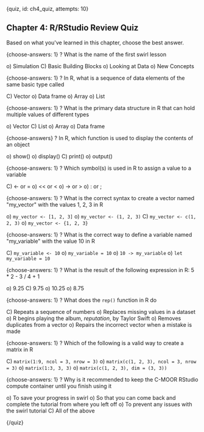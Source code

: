 
{quiz, id: ch4_quiz, attempts: 10}

## Chapter 4: R/RStudio Review Quiz

Based on what you've learned in this chapter, choose the best answer.

{choose-answers: 1}
? What is the name of the first swirl lesson

o) Simulation
C) Basic Building Blocks
o) Looking at Data
o) New Concepts

{choose-answers: 1}
? In R, what is a sequence of data elements of the same basic type called

C) Vector
o) Data frame
o) Array
o) List

{choose-answers: 1}
? What is the primary data structure in R that can hold multiple values of different types

o) Vector
C) List
o) Array
o) Data frame

{choose-answers}
? In R, which function is used to display the contents of an object

o) show()
o) display()
C) print()
o) output()

{choose-answers: 1}
? Which symbol(s) is used in R to assign a value to a variable

C) <- or =
o) << or <
o) -> or >
o) : or ;

{choose-answers: 1}
? What is the correct syntax to create a vector named "my_vector" with the values 1, 2, 3 in R

o) ```my_vector <- [1, 2, 3]```
o) ```my_vector <- (1, 2, 3)```
C) ```my_vector <- c(1, 2, 3)```
o) ```my_vector <- {1, 2, 3}```

{choose-answers: 1}
? What is the correct way to define a variable named "my_variable" with the value 10 in R

C) ```my_variable <- 10```
o) ```my_variable = 10```
o) ```10 -> my_variable```
o) ```let my_variable = 10```

{choose-answers: 1}
? What is the result of the following expression in R: 5 * 2 - 3 / 4 + 1

o) 9.25
C) 9.75
o) 10.25
o) 8.75

{choose-answers: 1}
? What does the ```rep()``` function in R do

C) Repeats a sequence of numbers
o) Replaces missing values in a dataset
o) R begins playing the album, *reputation*, by Taylor Swift
o) Removes duplicates from a vector
o) Repairs the incorrect vector when a mistake is made

{choose-answers: 1}
? Which of the following is a valid way to create a matrix in R

C) ```matrix(1:9, ncol = 3, nrow = 3)```
o) ```matrix(c(1, 2, 3), ncol = 3, nrow = 3)```
o) ```matrix(1:3, 3, 3)```
o) ```matrix(c(1, 2, 3), dim = (3, 3))```

{choose-answers: 1}
? Why is it recommended to keep the C-MOOR RStudio compute container until you finish using it

o) To save your progress in swirl
o) So that you can come back and complete the tutorial from where you left off
o) To prevent any issues with the swirl tutorial
C) All of the above

{/quiz}
